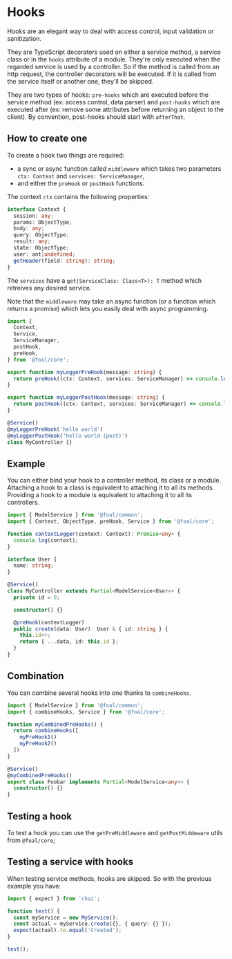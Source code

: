 # Hooks

Hooks are an elegant way to deal with access control, input validation or sanitization.

They are TypeScript decorators used on either a service method, a service class or in the `hooks` attribute of a module. They're only executed when the regarded service is used by a controller. So if the method is called from an http request, the controller decorators will be executed. If it is called from the service itself or another one, they'll be skipped.

They are two types of hooks: `pre-hooks` which are executed before the service method (ex: access control, data parser) and `post-hooks` which are executed after (ex: remove some attributes before returning an object to the client). By convention, post-hooks should start with `afterThat`.

## How to create one

To create a hook two things are required:
- a sync or async function called `middleware` which takes two parameters `ctx: Context` and `services: ServiceManager`,
- and either the `preHook` or `postHook` functions.

The context `ctx` contains the following properties:

```typescript
interface Context {
  session: any;
  params: ObjectType;
  body: any;
  query: ObjectType;
  result: any;
  state: ObjectType;
  user: ant|undefined;
  getHeader(field: string): string;
}
```

The `services` have a `get(ServiceClass: Class<T>): T` method which retreives any desired service.

Note that the `middleware` may take an async function (or a function which returns a promise) which lets you easily deal with async programming.

```typescript
import {
  Context,
  Service,
  ServiceManager,
  postHook,
  preHook,
} from '@foal/core';

export function myLoggerPreHook(message: string) {
  return preHook((ctx: Context, services: ServiceManager) => console.log(message));
}

export function myLoggerPostHook(message: string) {
  return postHook((ctx: Context, services: ServiceManager) => console.log(message));
}

@Service()
@myLoggerPreHook('hello world')
@myLoggerPostHook('hello world (post)')
class MyController {}

```

## Example

You can either bind your hook to a controller method, its class or a module. Attaching a hook to a class is equivalent to attaching it to all its methods. Providing a hook to a module is equivalent to attaching it to all its controllers.

```typescript
import { ModelService } from '@foal/common';
import { Context, ObjectType, preHook, Service } from '@foal/core';

function contextLogger(context: Context): Promise<any> {
  console.log(context);
}

interface User {
  name: string;
}

@Service()
class MyController extends Partial<ModelService<User>> {
  private id = 0;

  constructor() {}

  @preHook(contextLogger)
  public create(data: User): User & { id: string } {
    this.id++;
    return { ...data, id: this.id };
  }
}
```

## Combination

You can combine several hooks into one thanks to `combineHooks`.

```typescript
import { ModelService } from '@foal/common';
import { combineHooks, Service } from '@foal/core';

function myCombinedPreHooks() {
  return combineHooks([
    myPreHook1()
    myPreHook2()
  ])
}

@Service()
@myCombinedPreHooks()
export class Foobar implements Partial<ModelService<any>> {
  constructor() {}
}

```

## Testing a hook

To test a hook you can use the `getPreMiddleware` and `getPostMiddeware` utils from `@foal/core`;

## Testing a service with hooks

When testing service methods, hooks are skipped. So with the previous example you have:

```typescript
import { expect } from 'chai';

function test() {
  const myService = new MyService();
  const actual = myService.create({}, { query: {} });
  expect(actual).to.equal('Created');
}

test();
```
